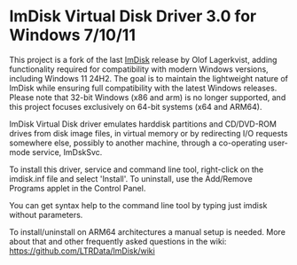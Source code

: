 # ImDisk Virtual Disk Driver 3.0 for Windows 7/10/11

This project is a fork of the last [ImDisk](https://github.com/LTRData/ImDisk) release by Olof Lagerkvist, 
adding functionality required for compatibility with modern Windows versions, 
including Windows 11 24H2. The goal is to maintain the lightweight nature of ImDisk 
while ensuring full compatibility with the latest Windows releases. 
Please note that 32-bit Windows (x86 and arm) is no longer supported, 
and this project focuses exclusively on 64-bit systems (x64 and ARM64).

ImDisk Virtual Disk driver emulates harddisk partitions and CD/DVD-ROM drives
from disk image files, in virtual memory or by redirecting I/O requests
somewhere else, possibly to another machine, through a co-operating user-mode
service, ImDskSvc.

To install this driver, service and command line tool, right-click on the
imdisk.inf file and select 'Install'. To uninstall, use the Add/Remove
Programs applet in the Control Panel.

You can get syntax help to the command line tool by typing just imdisk
without parameters.

To install/uninstall on ARM64 architectures a manual setup is needed.
More about that and other frequently asked questions in the wiki:
https://github.com/LTRData/ImDisk/wiki



